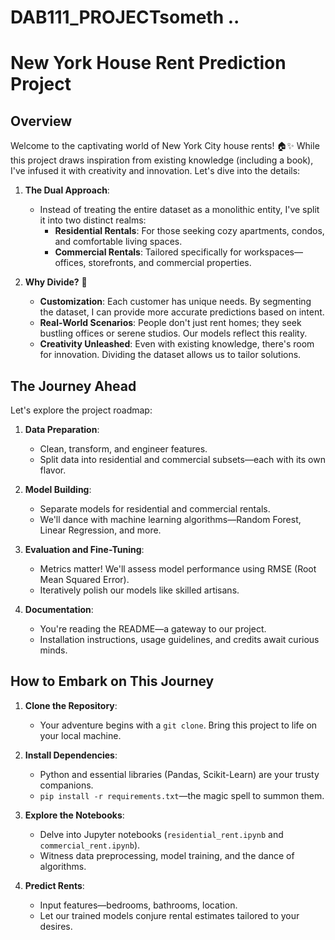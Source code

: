 # DAB111_PROJECTsometh .. 
# **New York House Rent Prediction Project**

## Overview
Welcome to the captivating world of New York City house rents! 🏠✨ While this project draws inspiration from existing knowledge (including a book), I've infused it with creativity and innovation. Let's dive into the details:

1. **The Dual Approach**:
   - Instead of treating the entire dataset as a monolithic entity, I've split it into two distinct realms:
     - **Residential Rentals**: For those seeking cozy apartments, condos, and comfortable living spaces.
     - **Commercial Rentals**: Tailored specifically for workspaces—offices, storefronts, and commercial properties.

2. **Why Divide?** 🌟
   - **Customization**: Each customer has unique needs. By segmenting the dataset, I can provide more accurate predictions based on intent.
   - **Real-World Scenarios**: People don't just rent homes; they seek bustling offices or serene studios. Our models reflect this reality.
   - **Creativity Unleashed**: Even with existing knowledge, there's room for innovation. Dividing the dataset allows us to tailor solutions.

## The Journey Ahead

Let's explore the project roadmap:

1. **Data Preparation**:
   - Clean, transform, and engineer features.
   - Split data into residential and commercial subsets—each with its own flavor.

2. **Model Building**:
   - Separate models for residential and commercial rentals.
   - We'll dance with machine learning algorithms—Random Forest, Linear Regression, and more.

3. **Evaluation and Fine-Tuning**:
   - Metrics matter! We'll assess model performance using RMSE (Root Mean Squared Error).
   - Iteratively polish our models like skilled artisans.

4. **Documentation**:
   - You're reading the README—a gateway to our project.
   - Installation instructions, usage guidelines, and credits await curious minds.

## How to Embark on This Journey
1. **Clone the Repository**:
   - Your adventure begins with a `git clone`. Bring this project to life on your local machine.

2. **Install Dependencies**:
   - Python and essential libraries (Pandas, Scikit-Learn) are your trusty companions.
   - `pip install -r requirements.txt`—the magic spell to summon them.

3. **Explore the Notebooks**:
   - Delve into Jupyter notebooks (`residential_rent.ipynb` and `commercial_rent.ipynb`).
   - Witness data preprocessing, model training, and the dance of algorithms.

4. **Predict Rents**:
   - Input features—bedrooms, bathrooms, location.
   - Let our trained models conjure rental estimates tailored to your desires.





